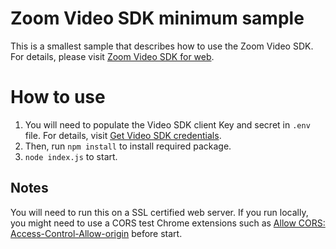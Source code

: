 # Zoom Video SDK minimum sample
This is a smallest sample that describes how to use the Zoom Video SDK.
For details, please visit [Zoom Video SDK for web](https://developers.zoom.us/docs/video-sdk/web/).

# How to use
1. You will need to populate the Video SDK client Key and secret in `.env` file. For details, visit [Get Video SDK credentials](https://developers.zoom.us/docs/video-sdk/developer-accounts/#get-video-sdk-credentials).
1. Then, run ```npm install``` to install required package.
2. ```node index.js``` to start.

## Notes
You will need to run this on a SSL certified web server. If you run locally, you might need to use a CORS test Chrome extensions such as [Allow CORS: Access-Control-Allow-origin](https://chrome.google.com/webstore/detail/allow-cors-access-control/lhobafahddgcelffkeicbaginigeejlf/) before start.
